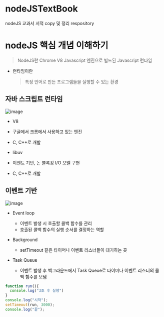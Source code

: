 # nodeJSTextBook
nodeJS 교과서 서적 copy 및 정리 respository


# nodeJS 핵심 개념 이해하기

> NodeJS란 Chrome V8 Javascript 엔진으로 빌드된 Javascript 런타임
  
  * 런타임이란 

    > 특정 언어로 만든 프로그램들을 실행할 수 있는 환경
    

## 자바 스크립트 런타임 

![image](https://user-images.githubusercontent.com/48818574/152919495-ef4e4440-e9cf-4985-8d99-0aeaa39c7a92.png)

* V8
 * 구글에서 크롬에서 사용하고 있는 엔진
 * C, C++로 개발
    
* libuv
 * 이벤트 기반, 논 블록킹 I/O 모델 구현
 * C, C++로 개발


## 이벤트 기반 
![image](https://user-images.githubusercontent.com/48818574/152928638-a239c9d7-53ec-4c1b-bf6d-b8cb88b5ea21.png)

  * Event loop 
    - 이벤트 발생 시 호출할 콜백 함수를 관리 
    - 호출된 콜백 함수의 실행 순서를 결정하는 역할 
  
  * Background
    - setTimeout 같은 타이머나 이벤트 리스너들이 대기하는 곳 
  
  * Task Queue
    - 이벤트 발생 후 백그라운드에서 Task Queue로 타이머나 이벤트 리스너의 콜백 함수를 보냄 

```javascript
function run(){
  console.log("3초 후 실행")
}
console.log("시작");
setTimeout(run, 3000);
console.log("끝");

```

